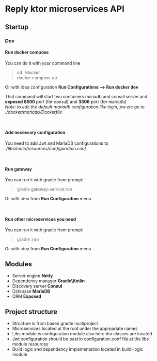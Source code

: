 # Reply ktor microservices API

## Startup

### Dev
#### Run docker compose

You can do it with your command line

> cd ./docker <br>
> docker compose up

Or with Idea configuration **Run Configurations --> Run docker dev**

That command will start two containers mariadb and consul server and **exposed 8500** port (for consul) and **3306** port (for mariadb) <br>
_Note: to edit the default mariadb configuration like login, pw etc go to ./docker/mariadb/Dockerfile_

<br>

#### Add necessary configuration
You need to add Jwt and MariaDB configurations to _./libs/main/resources/configuration.conf_

<br>

#### Run gateway

You can run it with gradle from prompt:

> gradle gateway-service:run

Or with idea from **Run Configuration** menu

<br>

#### Run other microservices you need

You can run it with gradle from prompt:

> gradle <service-name>:run

Or with idea from <b>Run Configuration</b> menu


## Modules

- Server engine <b>Netty</b>
- Dependency manager <b>Gradle\Kotlin</b>
- Discovery server <b>Consul</b>
- Database <b>MariaDB</b>
- ORM <b>Exposed</b>


## Project structure

- Structure is from based gradle multiproject 
- Microservices located at the root under the appropriate names 
- Libs module is configuration module also here dto classes are located 
- Jwt configuration should be past in configuration.conf file at the libs module resources 
- Build logic and dependency implementation located in build-logic module 